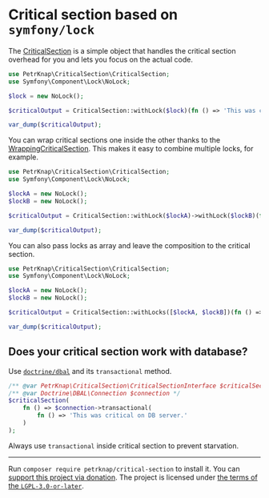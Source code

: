 # Critical section based on `symfony/lock`

The [CriticalSection](./src/CriticalSection.php) is a simple object that handles the critical section overhead for you
and lets you focus on the actual code.

```php
use PetrKnap\CriticalSection\CriticalSection;
use Symfony\Component\Lock\NoLock;

$lock = new NoLock();

$criticalOutput = CriticalSection::withLock($lock)(fn () => 'This was critical.');

var_dump($criticalOutput);
```

You can wrap critical sections one inside the other thanks to the [WrappingCriticalSection](./src/WrappingCriticalSection.php).
This makes it easy to combine multiple locks, for example.

```php
use PetrKnap\CriticalSection\CriticalSection;
use Symfony\Component\Lock\NoLock;

$lockA = new NoLock();
$lockB = new NoLock();

$criticalOutput = CriticalSection::withLock($lockA)->withLock($lockB)(fn () => 'This was critical.');

var_dump($criticalOutput);
```

You can also pass locks as array and leave the composition to the critical section.

```php
use PetrKnap\CriticalSection\CriticalSection;
use Symfony\Component\Lock\NoLock;

$lockA = new NoLock();
$lockB = new NoLock();

$criticalOutput = CriticalSection::withLocks([$lockA, $lockB])(fn () => 'This was critical.');

var_dump($criticalOutput);
```

## Does your critical section work with database?

Use [`doctrine/dbal`](https://packagist.org/packages/doctrine/dbal) and its `transactional` method.

```php
/** @var PetrKnap\CriticalSection\CriticalSectionInterface $criticalSection */
/** @var Doctrine\DBAL\Connection $connection */
$criticalSection(
    fn () => $connection->transactional(
        fn () => 'This was critical on DB server.'
    )
);
```

Always use `transactional` inside critical section to prevent starvation.

---

Run `composer require petrknap/critical-section` to install it.
You can [support this project via donation](https://petrknap.github.io/donate.html).
The project is licensed under [the terms of the `LGPL-3.0-or-later`](./COPYING.LESSER).
